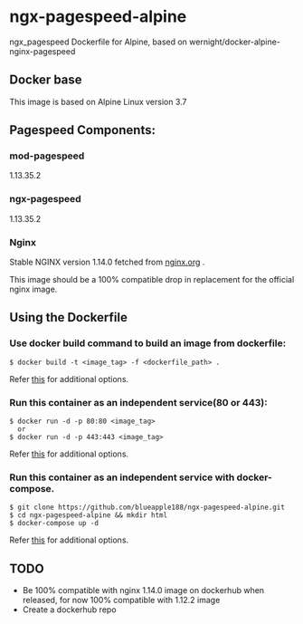 # ngx-pagespeed-alpine
ngx_pagespeed Dockerfile for Alpine, based on wernight/docker-alpine-nginx-pagespeed

## Docker base
This image is based on Alpine Linux version 3.7

## Pagespeed Components:
### mod-pagespeed
1.13.35.2
### ngx-pagespeed
1.13.35.2
### Nginx
Stable NGINX version 1.14.0 fetched from [nginx.org](http://nginx.org/download) .

This image should be a 100% compatible drop in replacement for the official nginx image.

## Using the Dockerfile
### Use docker build command to build an image from dockerfile:
    $ docker build -t <image_tag> -f <dockerfile_path> .
  Refer [this](https://docs.docker.com/engine/reference/commandline/build/) for additional options.

### Run this container as an independent service(80 or 443):
    $ docker run -d -p 80:80 <image_tag>
      or
    $ docker run -d -p 443:443 <image_tag>  
  Refer [this](https://docs.docker.com/engine/reference/run/) for additional options.
### Run this container as an independent service with docker-compose.
    $ git clone https://github.com/blueapple188/ngx-pagespeed-alpine.git
    $ cd ngx-pagespeed-alpine && mkdir html
    $ docker-compose up -d
   Refer [this](https://docs.docker.com/compose/reference/run/) for additional options.

## TODO
- Be 100% compatible with nginx 1.14.0 image on dockerhub when released, for now 100% compatible with 1.12.2 image
- Create a dockerhub repo

